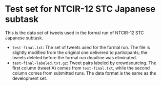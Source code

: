 # Test set for NTCIR-12 STC Japanese subtask

This is the data set of tweets used in the formal run of NTCIR-12 STC
Japanese subtask.

- `test-final.txt`: The set of tweets used for the formal run.  The
  file is slightly modified from the original one delivered to
  participants; the tweets deleted before the formal run deadline was
  eliminated.
- `test-final-labeled.txt.gz`: Tweet pairs labeled by crowdsourcing.
  The first column (tweet A) comes from `test-final.txt`, while the
  second column comes from submitted runs.  The data format is the
  same as the development set.
  
